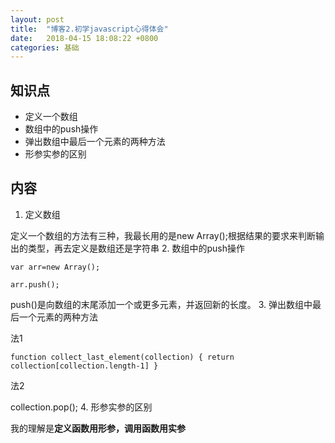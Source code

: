 ```yaml
---
layout: post
title:  "博客2.初学javascript心得体会"
date:   2018-04-15 18:08:22 +0800
categories: 基础
---
```

## 知识点
- 定义一个数组
- 数组中的push操作
- 弹出数组中最后一个元素的两种方法             
- 形参实参的区别
## 内容
 1. 定义数组

  定义一个数组的方法有三种，我最长用的是new Array();根据结果的要求来判断输出的类型，再去定义是数组还是字符串
 2. 数组中的push操作

 `var arr=new Array();`

 `arr.push();`

 push()是向数组的末尾添加一个或更多元素，并返回新的长度。
 3. 弹出数组中最后一个元素的两种方法  

 法1

 `function collect_last_element(collection) {
  return collection[collection.length-1]
}`

 法2
 
 collection.pop();
 4. 形参实参的区别

 我的理解是**定义函数用形参，调用函数用实参**
